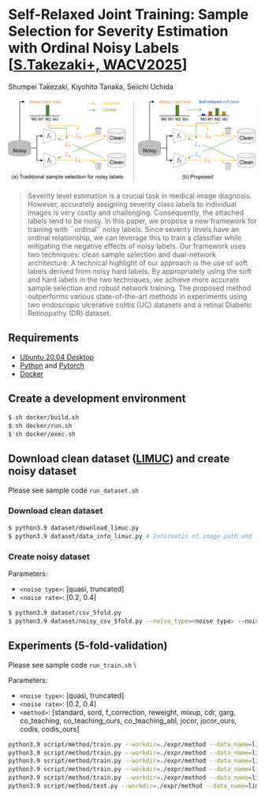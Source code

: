 # Self-Relaxed Joint Training: Sample Selection for Severity Estimation with Ordinal Noisy Labels [[S.Takezaki+, WACV2025](https://arxiv.org/submit/5961885)]

Shumpei Takezaki, Kiyohito Tanaka, Seiichi Uchida

![Illustration](./src/overview.png)

>Severity level estimation is a crucial task in medical image diagnosis. However, accurately assigning severity class labels to individual images is very costly and challenging. Consequently, the attached labels tend to be noisy. In this paper, we propose a new framework for training with ``ordinal'' noisy labels. Since severity levels have an ordinal relationship, we can leverage this to train a classifier while mitigating the negative effects of noisy labels. Our framework uses two techniques: clean sample selection and dual-network architecture. A technical highlight of our approach is the use of soft labels derived from noisy hard labels. By appropriately using the soft and hard labels in the two techniques, we achieve more accurate sample selection and robust network training. The proposed method outperforms various state-of-the-art methods in experiments using two endoscopic ulcerative colitis (UC) datasets and a retinal Diabetic Retinopathy (DR) dataset.

## Requirements
- [Ubuntu 20.04 Desktop](https://ubuntu.com/download)
- [Python](https://www.python.org/) and [Pytorch](https://pytorch.org/)
- [Docker](https://www.docker.com/)


## Create a development environment
```bash
$ sh docker/build.sh
$ sh docker/run.sh
$ sh docker/exec.sh
```

## Download clean dataset ([LIMUC](https://zenodo.org/records/5827695#.YuNBddLP1hH)) and create noisy dataset
Please see sample code `run_dataset.sh`

### Download clean dataset
```bash
$ python3.9 dataset/download_limuc.py
$ python3.9 dataset/data_info_limuc.py # Informatin of image path and label for creating noisy dataset 
```

### Create noisy dataset
Parameters:
- `<noise type>`: [quasi, truncated]
- `<noise rate>`: [0.2, 0.4]

```bash
$ python3.9 dataset/csv_5fold.py
$ python3.9 dataset/noisy_csv_5fold.py --noise_type=<noise type> --noise_rate=<noise rate> 
```

## Experiments (5-fold-validation)
Please see sample code `run_train.sh` \

Parameters:
- `<noise type>`: [quasi, truncated]
- `<noise rate>`: [0.2, 0.4]
- `<method>`: [standard, sord, f_correction, reweight, mixup, cdr, garg, co_teaching, co_teaching_ours, co_teaching_abl, jocor, jocor_ours, codis, codis_ours]

```bash
python3.9 script/method/train.py --workdir=./expr/method --data_name=limuc --config=./script/method/config/method.yaml --noise_type=noise_type --noise_rate=noise_rate --fold=1 
python3.9 script/method/train.py --workdir=./expr/method --data_name=limuc --config=./script/method/config/method.yaml --noise_type=noise_type --noise_rate=noise_rate --fold=2 
python3.9 script/method/train.py --workdir=./expr/method --data_name=limuc --config=./script/method/config/method.yaml --noise_type=noise_type --noise_rate=noise_rate --fold=3 
python3.9 script/method/train.py --workdir=./expr/method --data_name=limuc --config=./script/method/config/method.yaml --noise_type=noise_type --noise_rate=noise_rate --fold=4
python3.9 script/method/train.py --workdir=./expr/method --data_name=limuc --config=./script/method/config/method.yaml --noise_type=noise_type --noise_rate=noise_rate --fold=5
python3.9 script/method/test.py --workdir=./expr/method --data_name=limuc --config=./script/method/config/method.yaml --noise_type=noise_type --noise_rate=noise_rate
```
